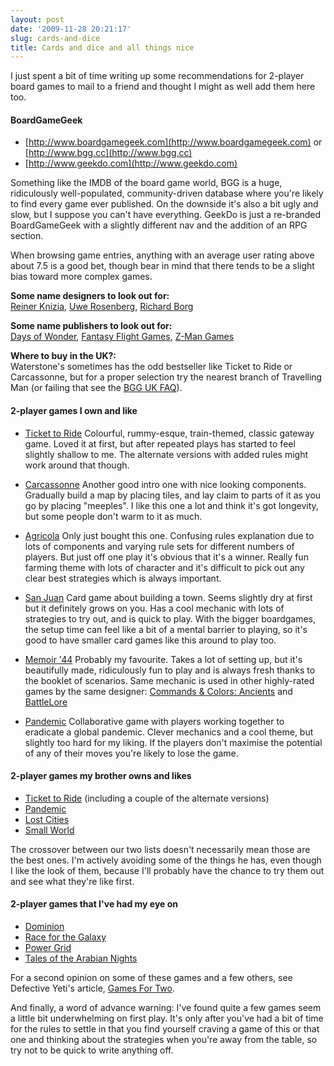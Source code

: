 ```yaml
---
layout: post
date: '2009-11-28 20:21:17'
slug: cards-and-dice
title: Cards and dice and all things nice
---
```


I just spent a bit of time writing up some recommendations for 2-player board games to mail to a friend and thought I might as well add them here too.

#### BoardGameGeek

* [http://www.boardgamegeek.com](http://www.boardgamegeek.com) or [http://www.bgg.cc](http://www.bgg.cc)
* [http://www.geekdo.com](http://www.geekdo.com)

Something like the IMDB of the board game world, BGG is a huge, ridiculously well-populated, community-driven database where you're likely to find every game ever published. On the downside it's also a bit ugly and slow, but I suppose you can't have everything. GeekDo is just a re-branded BoardGameGeek with a slightly different nav and the addition of an RPG section.

When browsing game entries, anything with an average user rating above about 7.5 is a good bet, though bear in mind that there tends to be a slight bias toward more complex games.

__Some name designers to look out for:__<br />
[Reiner Knizia][rk], [Uwe Rosenberg][ur], [Richard Borg][rb]

__Some name publishers to look out for:__<br />
[Days of Wonder][dow], [Fantasy Flight Games][ffg], [Z-Man Games][zmg]

__Where to buy in the UK?:__<br />
Waterstone's sometimes has the odd bestseller like Ticket to Ride or Carcassonne, but for a proper selection try the nearest branch of Travelling Man (or failing that see the [BGG UK FAQ][faq]).

#### 2-player games I own and like

* [Ticket to Ride](http://bgg.cc/boardgame/9209)
Colourful, rummy-esque, train-themed, classic gateway game. Loved it at first, but after repeated plays has started to feel slightly shallow to me. The alternate versions with added rules might work around that though.

* [Carcassonne](http://bgg.cc/boardgame/822)
Another good intro one with nice looking components. Gradually build a map by placing tiles, and lay claim to parts of it as you go by placing "meeples". I like this one a lot and think it's got longevity, but some people don't warm to it as much.

* [Agricola](http://bgg.cc/boardgame/31260)
Only just bought this one. Confusing rules explanation due to lots of components and varying rule sets for different numbers of players. But just off one play it's obvious that it's a winner. Really fun farming theme with lots of character and it's difficult to pick out any clear best strategies which is always important.

* [San Juan](http://bgg.cc/boardgame/8217)
Card game about building a town. Seems slightly dry at first but it definitely grows on you. Has a cool mechanic with lots of strategies to try out, and is quick to play. With the bigger boardgames, the setup time can feel like a bit of a mental barrier to playing, so it's good to have smaller card games like this around to play too.

* [Memoir '44](http://bgg.cc/boardgame/10630)
Probably my favourite. Takes a lot of setting up, but it's beautifully made, ridiculously fun to play and is always fresh thanks to the booklet of scenarios. Same mechanic is used in other highly-rated games by the same designer: [Commands & Colors: Ancients](http://bgg.cc/boardgame/14105) and [BattleLore](http://bgg.cc/boardgame/25417)

* [Pandemic](http://bgg.cc/boardgame/30549)
Collaborative game with players working together to eradicate a global pandemic. Clever mechanics and a cool theme, but slightly too hard for my liking. If the players don't maximise the potential of any of their moves you're likely to lose the game.

#### 2-player games my brother owns and likes

* [Ticket to Ride](http://bgg.cc/boardgame/9209) (including a couple of the alternate versions)
* [Pandemic](http://bgg.cc/boardgame/30549)
* [Lost Cities](http://bgg.cc/boardgame/50)
* [Small World](http://bgg.cc/boardgame/40692)

The crossover between our two lists doesn't necessarily mean those are the best ones. I'm actively avoiding some of the things he has, even though I like the look of them, because I'll probably have the chance to try them out and see what they're like first.

#### 2-player games that I've had my eye on

* [Dominion](http://bgg.cc/boardgame/36218)
* [Race for the Galaxy](http://bgg.cc/boardgame/28143)
* [Power Grid](http://bgg.cc/boardgame/2651)
* [Tales of the Arabian Nights](http://bgg.cc/boardgame/34119)

For a second opinion on some of these games and a few others, see Defective Yeti's article, [Games For Two][gft].

And finally, a word of advance warning: I've found quite a few games seem a little bit underwhelming on first play. It's only after you've had a bit of time for the rules to settle in that you find yourself craving a game of this or that one and thinking about the strategies when you're away from the table, so try not to be quick to write anything off.

[rk]: http://www.boardgamegeek.com/person/2
[ur]: http://www.boardgamegeek.com/person/10
[rb]: http://www.boardgamegeek.com/person/25

[dow]: http://www.daysofwonder.com
[ffg]: http://www.fantasyflightgames.com
[zmg]: http://www.zmangames.com

[faq]: http://www.boardgamegeek.com/wiki/page/UK_FAQ
[gft]: http://www.defectiveyeti.com/archives/001640.html
